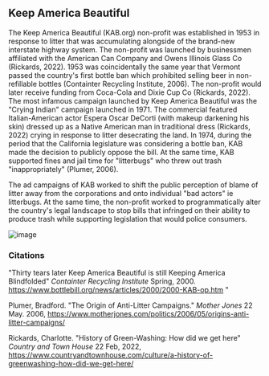 ## Keep America Beautiful

The Keep America Beautiful (KAB.org) non-profit was established in 1953 in response to litter that was accumulating alongside of the brand-new interstate highway system. The non-profit was launched by businessmen affiliated with the American Can Company and Owens Illinois Glass Co (Rickards, 2022). 1953 was coincidentally the same year that Vermont passed the country's first bottle ban which prohibited selling beer in non-refillable bottles (Containter Recycling Institute, 2006). The non-profit would later receive funding from Coca-Cola and Dixie Cup Co (Rickards, 2022). The most infamous campaign launched by Keep America Beautiful was the "Crying Indian" campaign launched in 1971. The commercial featured Italian-American actor Espera Oscar DeCorti (with makeup darkening his skin) dressed up as a Native American man in traditional dress (Rickards, 2022) crying in response to litter desecrating the land. In 1974, during the period that the California legislature was considering a bottle ban, KAB made the decision to publicly oppose the bill. At the same time, KAB supported fines and jail time for "litterbugs" who threw out trash "inappropriately" (Plumer, 2006).

The ad campaigns of KAB worked to shift the public perception of blame of litter away from the corporations and onto individual "bad actors" ie litterbugs. At the same time, the non-profit worked to programmatically alter the country's legal landscape to stop bills that infringed on their ability to produce trash while supporting legislation that would police consumers.

![image](https://user-images.githubusercontent.com/34726888/166160310-373a1a67-9bae-43c6-9a6b-1b22a53a0d61.png)


### Citations

"Thirty tears later Keep America Beautiful is still Keeping America Blindfolded" _Containter Recycling Institute_ Spring, 2000. https://www.bottlebill.org/news/articles/2000/2000-KAB-op.htm "

Plumer, Bradford. "The Origin of Anti-Litter Campaigns." _Mother Jones_ 22 May. 2006, https://www.motherjones.com/politics/2006/05/origins-anti-litter-campaigns/

Rickards, Charlotte. "History of Green-Washing: How did we get here" _Country and Town House_ 22 Feb, 2022, https://www.countryandtownhouse.com/culture/a-history-of-greenwashing-how-did-we-get-here/


